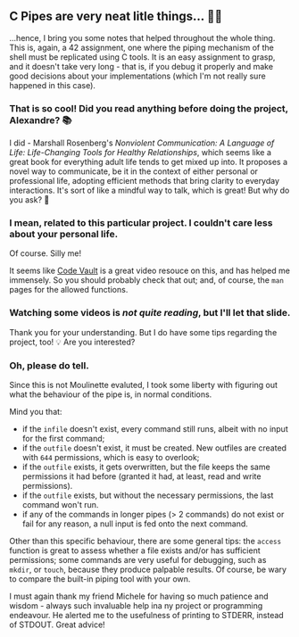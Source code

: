 ## C Pipes are very neat litle things... 👨‍💻

...hence, I bring you some notes that helped throughout the whole thing. This is, again, a 42 assignment, one where the piping mechanism of the shell must be replicated using C tools. It is an easy assignment to grasp, and it doesn't take very long - that is, if you debug it properly and make good decisions about your implementations (which I'm not really sure happened in this case).

### That is so cool! Did you read anything before doing the project, Alexandre? 📚

I did - Marshall Rosenberg's *Nonviolent Communication: A Language of Life: Life-Changing Tools for Healthy Relationships*, which seems like a great book for everything adult life tends to get mixed up into. It proposes a novel way to communicate, be it in the context of either personal or professional life, adopting efficient methods that bring clarity to everyday interactions. It's sort of like a mindful way to talk, which is great! But why do you ask? 🥰

### I mean, related to this particular project. I couldn't care less about your personal life.

Of course. Silly me!

It seems like [Code Vault](https://www.youtube.com/watch?v=cex9XrZCU14&list=PLfqABt5AS4FkW5mOn2Tn9ZZLLDwA3kZUY) is a great video resouce on this, and has helped me immensely. So you should probably check that out; and, of course, the <code>man</code> pages for the allowed functions.

### Watching some videos is *not quite reading*, but I'll let that slide.

Thank you for your understanding. But I do have some tips regarding the project, too! 💡 Are you interested? 

### Oh, please do tell.

Since this is not Moulinette evaluted, I took some liberty with figuring out what the behaviour of the pipe is, in normal conditions. 

Mind you that:
- if the <code>infile</code> doesn't exist, every command still runs, albeit with no input for the first command;
- if the <code>outfile</code> doesn't exist, it must be created. New outfiles are created with <code>644</code> permissions, which is easy to overlook;
- if the <code>outfile</code> exists, it gets overwritten, but the file keeps the same permissions it had before (granted it had, at least, read and write permissions).
- if the <code>outfile</code> exists, but without the necessary permissions, the last command won't run.
- if any of the commands in longer pipes (> 2 commands) do not exist or fail for any reason, a null input is fed onto the next command.

Other than this specific behaviour, there are some general tips: the <code>access</code> function is great to assess whether a file exists and/or has sufficient permissions; some commands are very useful for debugging, such as <code>mkdir</code>, or <code>touch</code>, because they produce palpable results. Of course, be wary to compare the built-in piping tool with your own.

I must again thank my friend Michele for having so much patience and wisdom - always such invaluable help ina ny project or programming endeavour. He alerted me to the usefulness of printing to STDERR, instead of STDOUT. Great advice! 
